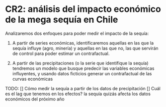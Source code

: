 # CR2: análisis del impacto económico de la mega sequía en Chile

Analizaremos dos enfoques para poder medir el impacto de la sequía:

1. A partir de series económicas, identificaremos aquellas en las que la sequía influye (agro, minería) y aquellas en las que no, las que servirán de control para poder estimar un contrafactual.

2. A partir de las precipitaciones (o la serie que identifique la sequía) tendremos un modelo que busque predecir las variables económicas influyentes, y usando datos ficticios generar un contrafactual de las curvas económicas

TODO:
[] Cómo medir la sequía a partir de los datos de precipitación
[] Cuál es el lag que tenemos en los efectos? la sequía quizás afecta los datos económicos del próximo año
